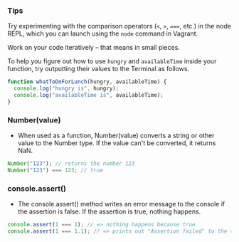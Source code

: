 ### Tips

Try experimenting with the comparison operators (`<`, `>`, `===`, etc.) in the node REPL, which you can launch using the `node` command in Vagrant.

Work on your code iteratively – that means in small pieces. 

To help you figure out how to use `hungry` and `availableTime` inside your function, try outputting their values to the Terminal as follows.

```javascript
function whatToDoForLunch(hungry, availableTime) {
  console.log("hungry is", hungry);
  console.log("availableTime is", availableTime);
}
```
### Number(value) 
* When used as a function, Number(value) converts a string or other value to the Number type. If the value can't be converted, it returns NaN.

```javascript
Number("123"); // returns the number 123
Number("123") === 123; // true
```

### console.assert()
* The console.assert() method writes an error message to the console if the assertion is false. If the assertion is true, nothing happens.

```javascript
console.assert(1 === 1); // => nothing happens because true
console.assert(1 === 1.1); // => prints out "Assertion failed" to the terminal
```